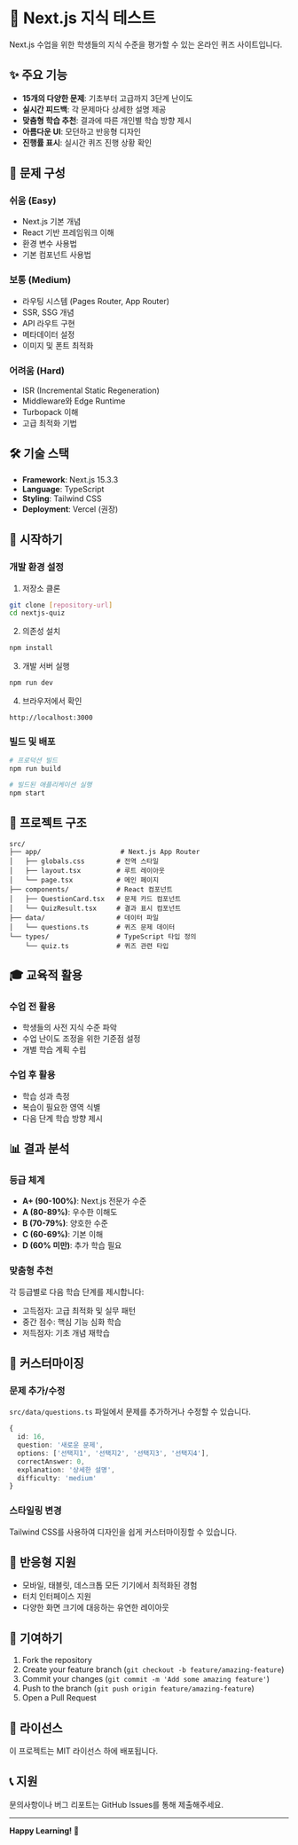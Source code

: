 # 🚀 Next.js 지식 테스트

Next.js 수업을 위한 학생들의 지식 수준을 평가할 수 있는 온라인 퀴즈 사이트입니다.

## ✨ 주요 기능

- **15개의 다양한 문제**: 기초부터 고급까지 3단계 난이도
- **실시간 피드백**: 각 문제마다 상세한 설명 제공
- **맞춤형 학습 추천**: 결과에 따른 개인별 학습 방향 제시
- **아름다운 UI**: 모던하고 반응형 디자인
- **진행률 표시**: 실시간 퀴즈 진행 상황 확인

## 🎯 문제 구성

### 쉬움 (Easy)
- Next.js 기본 개념
- React 기반 프레임워크 이해
- 환경 변수 사용법
- 기본 컴포넌트 사용법

### 보통 (Medium)  
- 라우팅 시스템 (Pages Router, App Router)
- SSR, SSG 개념
- API 라우트 구현
- 메타데이터 설정
- 이미지 및 폰트 최적화

### 어려움 (Hard)
- ISR (Incremental Static Regeneration)
- Middleware와 Edge Runtime
- Turbopack 이해
- 고급 최적화 기법

## 🛠️ 기술 스택

- **Framework**: Next.js 15.3.3
- **Language**: TypeScript
- **Styling**: Tailwind CSS
- **Deployment**: Vercel (권장)

## 🚀 시작하기

### 개발 환경 설정

1. 저장소 클론
```bash
git clone [repository-url]
cd nextjs-quiz
```

2. 의존성 설치
```bash
npm install
```

3. 개발 서버 실행
```bash
npm run dev
```

4. 브라우저에서 확인
```
http://localhost:3000
```

### 빌드 및 배포

```bash
# 프로덕션 빌드
npm run build

# 빌드된 애플리케이션 실행
npm start
```

## 📁 프로젝트 구조

```
src/
├── app/                    # Next.js App Router
│   ├── globals.css        # 전역 스타일
│   ├── layout.tsx         # 루트 레이아웃
│   └── page.tsx           # 메인 페이지
├── components/            # React 컴포넌트
│   ├── QuestionCard.tsx   # 문제 카드 컴포넌트
│   └── QuizResult.tsx     # 결과 표시 컴포넌트
├── data/                  # 데이터 파일
│   └── questions.ts       # 퀴즈 문제 데이터
└── types/                 # TypeScript 타입 정의
    └── quiz.ts            # 퀴즈 관련 타입
```

## 🎓 교육적 활용

### 수업 전 활용
- 학생들의 사전 지식 수준 파악
- 수업 난이도 조정을 위한 기준점 설정
- 개별 학습 계획 수립

### 수업 후 활용  
- 학습 성과 측정
- 복습이 필요한 영역 식별
- 다음 단계 학습 방향 제시

## 📊 결과 분석

### 등급 체계
- **A+ (90-100%)**: Next.js 전문가 수준
- **A (80-89%)**: 우수한 이해도
- **B (70-79%)**: 양호한 수준  
- **C (60-69%)**: 기본 이해
- **D (60% 미만)**: 추가 학습 필요

### 맞춤형 추천
각 등급별로 다음 학습 단계를 제시합니다:
- 고득점자: 고급 최적화 및 실무 패턴
- 중간 점수: 핵심 기능 심화 학습
- 저득점자: 기초 개념 재학습

## 🔧 커스터마이징

### 문제 추가/수정
`src/data/questions.ts` 파일에서 문제를 추가하거나 수정할 수 있습니다.

```typescript
{
  id: 16,
  question: '새로운 문제',
  options: ['선택지1', '선택지2', '선택지3', '선택지4'],
  correctAnswer: 0,
  explanation: '상세한 설명',
  difficulty: 'medium'
}
```

### 스타일링 변경
Tailwind CSS를 사용하여 디자인을 쉽게 커스터마이징할 수 있습니다.

## 📱 반응형 지원

- 모바일, 태블릿, 데스크톱 모든 기기에서 최적화된 경험
- 터치 인터페이스 지원
- 다양한 화면 크기에 대응하는 유연한 레이아웃

## 🤝 기여하기

1. Fork the repository
2. Create your feature branch (`git checkout -b feature/amazing-feature`)
3. Commit your changes (`git commit -m 'Add some amazing feature'`)
4. Push to the branch (`git push origin feature/amazing-feature`)
5. Open a Pull Request

## 📄 라이선스

이 프로젝트는 MIT 라이선스 하에 배포됩니다.

## 📞 지원

문의사항이나 버그 리포트는 GitHub Issues를 통해 제출해주세요.

---

**Happy Learning! 🎉**

